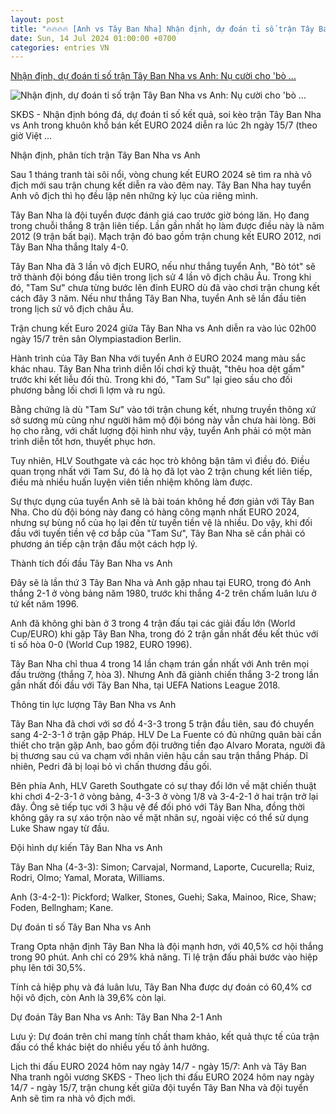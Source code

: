 ```yaml
---
layout: post
title: "🔥🔥🔥🔥 [Anh vs Tây Ban Nha] Nhận định, dự đoán tỉ số trận Tây Ban Nha vs Anh: Nụ cười cho 'bò ..."
date: Sun, 14 Jul 2024 01:00:00 +0700
categories: entries VN
---
```

[Nhận định, dự đoán tỉ số trận Tây Ban Nha vs Anh: Nụ cười cho 'bò ...](https://suckhoedoisong.vn/nhan-dinh-du-doan-ti-so-tran-tay-ban-nha-vs-anh-nu-cuoi-cho-bo-tot-169240714162553799.htm)

![Nhận định, dự đoán tỉ số trận Tây Ban Nha vs Anh: Nụ cười cho 'bò ...](https://suckhoedoisong.qltns.mediacdn.vn/zoom/600_315/324455921873985536/2024/7/14/tay-ban-nha-vs-anh-17209488722501132348482-0-0-450-720-crop-1720948899348891826971.jpg)

SKĐS - Nhận định bóng đá, dự đoán tỉ số kết quả, soi kèo trận Tây Ban Nha vs Anh trong khuôn khổ bán kết EURO 2024 diễn ra lúc 2h ngày 15/7 (theo giờ Việt ...

Nhận định, phân tích trận Tây Ban Nha vs Anh

Sau 1 tháng tranh tài sôi nổi, vòng chung kết EURO 2024 sẽ tìm ra nhà vô địch mới sau trận chung kết diễn ra vào đêm nay. Tây Ban Nha hay tuyển Anh vô địch thì họ đều lập nên những kỷ lục của riêng mình.

Tây Ban Nha là đội tuyển được đánh giá cao trước giờ bóng lăn. Họ đang trong chuỗi thắng 8 trận liên tiếp. Lần gần nhất họ làm được điều này là năm 2012 (9 trận bất bại). Mạch trận đó bao gồm trận chung kết EURO 2012, nơi Tây Ban Nha thắng Italy 4-0.

Tây Ban Nha đã 3 lần vô địch EURO, nếu như thắng tuyển Anh, "Bò tót" sẽ trở thành đội bóng đầu tiên trong lịch sử 4 lần vô địch châu Âu. Trong khi đó, "Tam Sư" chưa từng bước lên đỉnh EURO dù đã vào chơi trận chung kết cách đây 3 năm. Nếu như thắng Tây Ban Nha, tuyển Anh sẽ lần đầu tiên trong lịch sử vô địch châu Âu.

Trận chung kết Euro 2024 giữa Tây Ban Nha vs Anh diễn ra vào lúc 02h00 ngày 15/7 trên sân Olympiastadion Berlin.

Hành trình của Tây Ban Nha với tuyển Anh ở EURO 2024 mang màu sắc khác nhau. Tây Ban Nha trình diễn lối chơi kỹ thuật, "thêu hoa dệt gấm" trước khi kết liễu đối thủ. Trong khi đó, "Tam Sư" lại gieo sầu cho đối phương bằng lối chơi lì lợm và ru ngủ.

Bằng chứng là dù "Tam Sư" vào tới trận chung kết, nhưng truyền thông xứ sở sương mù cũng như người hâm mộ đội bóng này vẫn chưa hài lòng. Bởi họ cho rằng, với chất lượng đội hình như vậy, tuyển Anh phải có một màn trình diễn tốt hơn, thuyết phục hơn.

Tuy nhiên, HLV Southgate và các học trò không bận tâm vì điều đó. Điều quan trọng nhất với Tam Sư, đó là họ đã lọt vào 2 trận chung kết liên tiếp, điều mà nhiều huấn luyện viên tiền nhiệm không làm được.

Sự thực dụng của tuyển Anh sẽ là bài toán không hề đơn giản với Tây Ban Nha. Cho dù đội bóng này đang có hàng công mạnh nhất EURO 2024, nhưng sự bùng nổ của họ lại đến từ tuyến tiền vệ là nhiều. Do vậy, khi đối đầu với tuyến tiền vệ cơ bắp của "Tam Sư", Tây Ban Nha sẽ cần phải có phương án tiếp cận trận đấu một cách hợp lý.

Thành tích đối đầu Tây Ban Nha vs Anh

Đây sẽ là lần thứ 3 Tây Ban Nha và Anh gặp nhau tại EURO, trong đó Anh thắng 2-1 ở vòng bảng năm 1980, trước khi thắng 4-2 trên chấm luân lưu ở tứ kết năm 1996.

Anh đã không ghi bàn ở 3 trong 4 trận đấu tại các giải đấu lớn (World Cup/EURO) khi gặp Tây Ban Nha, trong đó 2 trận gần nhất đều kết thúc với tỉ số hòa 0-0 (World Cup 1982, EURO 1996).

Tây Ban Nha chỉ thua 4 trong 14 lần chạm trán gần nhất với Anh trên mọi đấu trường (thắng 7, hòa 3). Nhưng Anh đã giành chiến thắng 3-2 trong lần gần nhất đối đầu với Tây Ban Nha, tại UEFA Nations League 2018.

Thông tin lực lượng Tây Ban Nha vs Anh

Tây Ban Nha đã chơi với sơ đồ 4-3-3 trong 5 trận đầu tiên, sau đó chuyển sang 4-2-3-1 ở trận gặp Pháp. HLV De La Fuente có đủ những quân bài cần thiết cho trận gặp Anh, bao gồm đội trưởng tiền đạo Alvaro Morata, người đã bị thương sau cú va chạm với nhân viên hậu cần sau trận thắng Pháp. Dĩ nhiên, Pedri đã bị loại bỏ vì chấn thương đầu gối.

Bên phía Anh, HLV Gareth Southgate có sự thay đổi lớn về mặt chiến thuật khi chơi 4-2-3-1 ở vòng bảng, 4-3-3 ở vòng 1/8 và 3-4-2-1 ở hai trận trở lại đây. Ông sẽ tiếp tục với 3 hậu vệ để đối phó với Tây Ban Nha, đồng thời không gây ra sự xáo trộn nào về mặt nhân sự, ngoài việc có thể sử dụng Luke Shaw ngay từ đầu.

Đội hình dự kiến Tây Ban Nha vs Anh

Tây Ban Nha (4-3-3): Simon; Carvajal, Normand, Laporte, Cucurella; Ruiz, Rodri, Olmo; Yamal, Morata, Williams.

Anh (3-4-2-1): Pickford; Walker, Stones, Guehi; Saka, Mainoo, Rice, Shaw; Foden, Bellngham; Kane.

Dự đoán tỉ số Tây Ban Nha vs Anh

Trang Opta nhận định Tây Ban Nha là đội mạnh hơn, với 40,5% cơ hội thắng trong 90 phút. Anh chỉ có 29% khả năng. Tỉ lệ trận đấu phải bước vào hiệp phụ lên tới 30,5%.

Tính cả hiệp phụ và đá luân lưu, Tây Ban Nha được dự đoán có 60,4% cơ hội vô địch, còn Anh là 39,6% còn lại.

Dự đoán Tây Ban Nha vs Anh: Tây Ban Nha 2-1 Anh

Lưu ý: Dự đoán trên chỉ mang tính chất tham khảo, kết quả thực tế của trận đấu có thể khác biệt do nhiều yếu tố ảnh hưởng.

Lịch thi đấu EURO 2024 hôm nay ngày 14/7 - ngày 15/7: Anh và Tây Ban Nha tranh ngôi vương SKĐS - Theo lịch thi đấu EURO 2024 hôm nay ngày 14/7 - ngày 15/7, trận chung kết giữa đội tuyển Tây Ban Nha và đội tuyển Anh sẽ tìm ra nhà vô địch mới.


